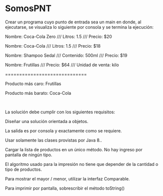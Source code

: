# SomosPNT

Crear un programa cuyo punto de entrada sea un main en donde, al ejecutarse, se visualiza lo siguiente por consola y se termina la ejecución:



Nombre: Coca-Cola Zero /// Litros: 1.5 /// Precio: $20

Nombre: Coca-Cola /// Litros: 1.5 /// Precio: $18

Nombre: Shampoo Sedal /// Contenido: 500ml /// Precio: $19

Nombre: Frutillas /// Precio: $64 /// Unidad de venta: kilo

=============================

Producto más caro: Frutillas

Producto más barato: Coca-Cola

<br>

La solución debe cumplir con los siguientes requisitos:

Diseñar una solución orientada a objetos.

La salida es por consola y exactamente como se requiere.

Usar solamente las clases provistas por Java 8..

Cargar la lista de productos en un único método. No hay ingreso por pantalla de ningún tipo.

El algoritmo usado para la impresión no tiene que depender de la cantidad o tipo de productos.

Para mostrar el mayor / menor, utilizar la interfaz Comparable.

Para imprimir por pantalla, sobrescribir el método toString()
